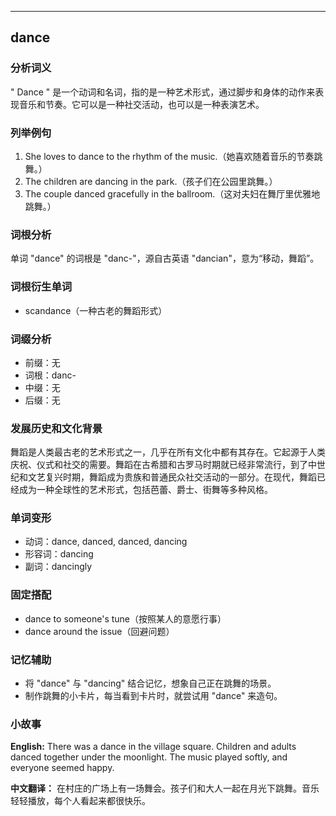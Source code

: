 
---------------
## dance
### 分析词义
" Dance " 是一个动词和名词，指的是一种艺术形式，通过脚步和身体的动作来表现音乐和节奏。它可以是一种社交活动，也可以是一种表演艺术。

### 列举例句
1. She loves to dance to the rhythm of the music.（她喜欢随着音乐的节奏跳舞。）
2. The children are dancing in the park.（孩子们在公园里跳舞。）
3. The couple danced gracefully in the ballroom.（这对夫妇在舞厅里优雅地跳舞。）

### 词根分析
单词 "dance" 的词根是 "danc-"，源自古英语 "dancian"，意为“移动，舞蹈”。

### 词根衍生单词
- scandance（一种古老的舞蹈形式）

### 词缀分析
- 前缀：无
- 词根：danc-
- 中缀：无
- 后缀：无

### 发展历史和文化背景
舞蹈是人类最古老的艺术形式之一，几乎在所有文化中都有其存在。它起源于人类庆祝、仪式和社交的需要。舞蹈在古希腊和古罗马时期就已经非常流行，到了中世纪和文艺复兴时期，舞蹈成为贵族和普通民众社交活动的一部分。在现代，舞蹈已经成为一种全球性的艺术形式，包括芭蕾、爵士、街舞等多种风格。

### 单词变形
- 动词：dance, danced, danced, dancing
- 形容词：dancing
- 副词：dancingly

### 固定搭配
- dance to someone's tune（按照某人的意愿行事）
- dance around the issue（回避问题）

### 记忆辅助
- 将 "dance" 与 "dancing" 结合记忆，想象自己正在跳舞的场景。
- 制作跳舞的小卡片，每当看到卡片时，就尝试用 "dance" 来造句。

### 小故事
**English:**
There was a dance in the village square. Children and adults danced together under the moonlight. The music played softly, and everyone seemed happy.

**中文翻译：**
在村庄的广场上有一场舞会。孩子们和大人一起在月光下跳舞。音乐轻轻播放，每个人看起来都很快乐。


